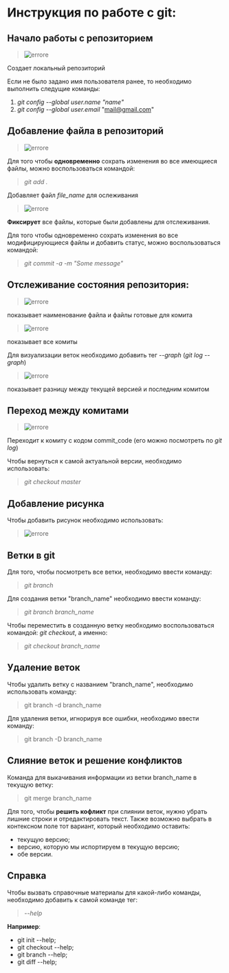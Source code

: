 # Инструкция по работе с git:

## Начало работы с репозиторием
>![errore](gitinit.PNG)

Cоздает локальный репозиторий

Если не было задано имя пользователя ранее, то необходимо выполнить следущие команды:
1. *git config --global user.name "name"*
2. *git config --global user.email* "mail@gmail.com"

## Добавление файла в репозиторий
>![errore](gitadd.PNG)

Для того чтобы **одновременно** сохрать изменения во все имеющиеся файлы, можно воспользоваться командой:

> *git add .*

Добавляет файл *file_name* для ослеживания

>![errore](gitcommit.PNG)

**Фиксирует** все файлы, которые были добавлены для отслеживания.

Для того чтобы одновременно сохрать изменения во все модифицирующиеся файлы и добавить статус, можно воспользоваться командой:

> *git commit -a -m "Some message"*

## Отслеживание состояния репозитория:

>![errore](gitstatus.PNG)

показывает наименование файла и файлы готовые для комита

>![errore](gitlog.PNG)

показывает все комиты

Для визуализации веток необходимо добавить тег  *--graph* (*git log --graph*)

>![errore](gitdiff.PNG)

показывает разницу между текущей версией и последним комитом

## Переход между комитами

>![errore](gitcheckout.PNG)

Переходит к комиту с кодом commit_code (его можно посмотреть по *git log*)

Чтобы вернуться к самой актуальной версии, необходимо использовать: 
> *git checkout master*

## Добавление рисунка
Чтобы добавить рисунок необходимо использовать:

>![errore](рисунок.PNG)

## Ветки в git

Для того, чтобы посмотреть все ветки, необходимо ввести команду:
> *git branch*

Для создания ветки "branch_name" необходимо ввести команду:
> *git branch branch_name*

Чтобы переместить в созданную ветку необходимо воспользоваться командой: *git checkout*, а именно:
> *git checkout branch_name*

## Удаление веток

Чтобы удалить ветку с названием "branch_name", необходимо использовать команду:
> git branch -d branch_name

Для удаления ветки, игнорируя все ошибки, необходимо ввести команду:
> git branch -D branch_name

## Слияние веток и решение конфликтов

Команда для выкачивания информации из ветки branch_name в текущую ветку:
> git merge branch_name

Для того, чтобы __решить кофликт__ при слиянии веток, нужно убрать лишние строки и отредактировать текст.
Также возможно выбрать в контексном поле тот вариант, который необходимо оставить:
* текущую версию;
* версию, которую мы испортируем в текущую версию;
* обе версии.

## Справка

Чтобы вызвать справочные материалы для какой-либо команды, необходимо добавить к самой команде тег:
> *--help*

__Например__:
* git init --help;
* git checkout --help;
* git branch --help;
* git diff --help;
